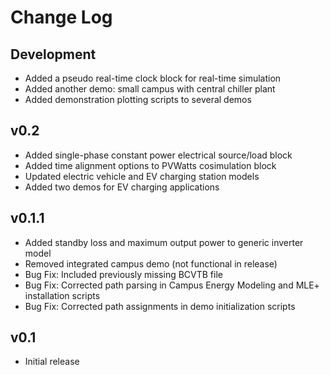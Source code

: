 # Change Log

## Development
* Added a pseudo real-time clock block for real-time simulation
* Added another demo: small campus with central chiller plant
* Added demonstration plotting scripts to several demos

## v0.2
* Added single-phase constant power electrical source/load block
* Added time alignment options to PVWatts cosimulation block
* Updated electric vehicle and EV charging station models
* Added two demos for EV charging applications

## v0.1.1
* Added standby loss and maximum output power to generic inverter model
* Removed integrated campus demo (not functional in release)
* Bug Fix: Included previously missing BCVTB file
* Bug Fix: Corrected path parsing in Campus Energy Modeling and MLE+ installation scripts
* Bug Fix: Corrected path assignments in demo initialization scripts

## v0.1
* Initial release
